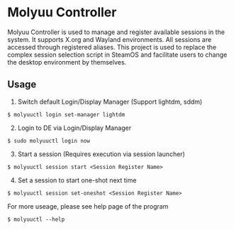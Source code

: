 # Molyuu Controller
Molyuu Controller is used to manage and register available sessions in the system. It supports X.org and Wayland environments. All sessions are accessed through registered aliases. This project is used to replace the complex session selection script in SteamOS and facilitate users to change the desktop environment by themselves.

## Usage
1. Switch default Login/Display Manager (Support lightdm, sddm)
```shell
$ molyuuctl login set-manager lightdm
```

2. Login to DE via Login/Display Manager
```shell
$ sudo molyuuctl login now
```

3. Start a session (Requires execution via session launcher)
```shell
$ molyuuctl session start <Session Register Name>
```

4. Set a session to start one-shot next time
```shell
$ molyuuctl session set-oneshot <Session Register Name>
```

For more useage, please see help page of the program
```
$ molyuuctl --help
```